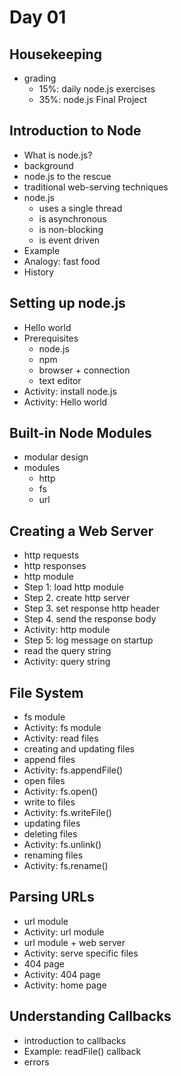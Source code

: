 # Day 01
## Housekeeping
- grading
  - 15%: daily node.js exercises
  - 35%: node.js Final Project
## Introduction to Node
- What is node.js?
- background
- node.js to the rescue
- traditional web-serving techniques
- node.js 
  - uses a single thread
  - is asynchronous
  - is non-blocking
  - is event driven
- Example
- Analogy: fast food
- History

## Setting up node.js
- Hello world
- Prerequisites
  - node.js
  - npm
  - browser + connection
  - text editor
- Activity: install node.js
- Activity: Hello world

## Built-in Node Modules
- modular design
- modules
  - http
  - fs
  - url

## Creating a Web Server
- http requests
- http responses
- http module
- Step 1: load http module
- Step 2. create http server
- Step 3. set response http header
- Step 4. send the response body
- Activity: http module
- Step 5: log message on startup
- read the query string
- Activity: query string

## File System
- fs module
- Activity: fs module
- Activity: read files
- creating and updating files
- append files
- Activity: fs.appendFile()
- open files
- Activity: fs.open()
- write to files
- Activity: fs.writeFile()
- updating files
- deleting files
- Activity: fs.unlink()
- renaming files
- Activity: fs.rename()

## Parsing URLs
- url module
- Activity: url module
- url module + web server
- Activity: serve specific files
- 404 page
- Activity: 404 page
- Activity: home page

## Understanding Callbacks
- introduction to callbacks
- Example: readFile() callback
- errors
